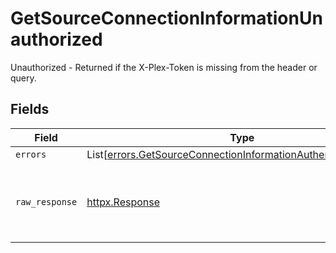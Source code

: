 # GetSourceConnectionInformationUnauthorized

Unauthorized - Returned if the X-Plex-Token is missing from the header or query.


## Fields

| Field                                                                                                                                        | Type                                                                                                                                         | Required                                                                                                                                     | Description                                                                                                                                  |
| -------------------------------------------------------------------------------------------------------------------------------------------- | -------------------------------------------------------------------------------------------------------------------------------------------- | -------------------------------------------------------------------------------------------------------------------------------------------- | -------------------------------------------------------------------------------------------------------------------------------------------- |
| `errors`                                                                                                                                     | List[[errors.GetSourceConnectionInformationAuthenticationErrors](../../models/errors/getsourceconnectioninformationauthenticationerrors.md)] | :heavy_minus_sign:                                                                                                                           | N/A                                                                                                                                          |
| `raw_response`                                                                                                                               | [httpx.Response](https://www.python-httpx.org/api/#response)                                                                                 | :heavy_minus_sign:                                                                                                                           | Raw HTTP response; suitable for custom response parsing                                                                                      |